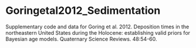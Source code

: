Goringetal2012_Sedimentation
============================

Supplementary code and data for Goring et al. 2012. Deposition times in the northeastern United States during the Holocene: establishing valid priors for Bayesian age models. Quaternary Science Reviews. 48:54-60.
